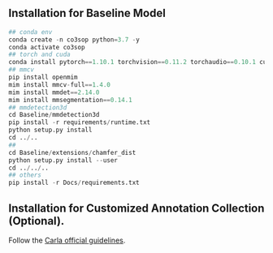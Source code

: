 
## Installation for Baseline Model
```python
## conda env
conda create -n co3sop python=3.7 -y
conda activate co3sop
## torch and cuda
conda install pytorch==1.10.1 torchvision==0.11.2 torchaudio==0.10.1 cudatoolkit=11.3 -c pytorch -c conda-forge
## mmcv
pip install openmim
mim install mmcv-full==1.4.0
mim install mmdet==2.14.0
mim install mmsegmentation==0.14.1
## mmdetection3d
cd Baseline/mmdetection3d
pip install -r requirements/runtime.txt
python setup.py install
cd ../..
##
cd Baseline/extensions/chamfer_dist
python setup.py install --user
cd ../../..
## others
pip install -r Docs/requirements.txt
```

## Installation for Customized Annotation Collection (Optional).

Follow the [Carla official guidelines](https://carla.readthedocs.io/en/0.9.12/start_quickstart/).
